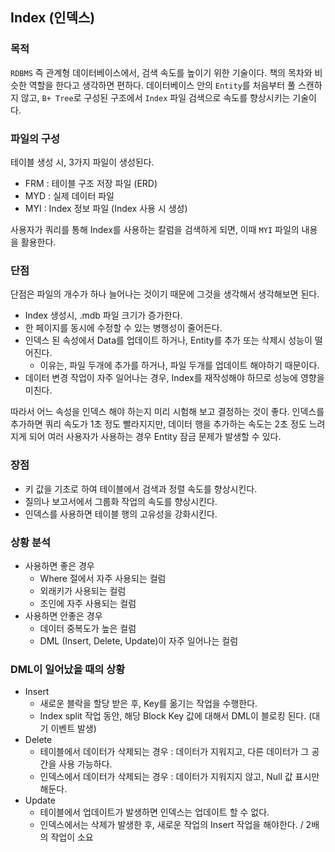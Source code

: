 ## Index (인덱스)

### 목적

`RDBMS` 즉 관계형 데이터베이스에서, 검색 속도를 높이기 위한 기술이다. 책의 목차와 비슷한 역할을 한다고 생각하면 편하다. 데이터베이스 안의 `Entity`를 처음부터 풀 스캔하지 않고, `B+ Tree`로 구성된 구조에서 `Index` 파일 검색으로 속도를 향상시키는 기술이다.

### 파일의 구성 

테이블 생성 시, 3가지 파일이 생성된다.

- FRM : 테이블 구조 저장 파일 (ERD)
- MYD : 실제 데이터 파일
- MYI : Index 정보 파일 (Index 사용 시 생성)

사용자가 쿼리를 통해 Index를 사용하는 칼럼을 검색하게 되면, 이때 `MYI` 파일의 내용을 활용한다.

### 단점

단점은 파일의 개수가 하나 늘어나는 것이기 때문에 그것을 생각해서 생각해보면 된다.

- Index 생성시, .mdb 파일 크기가 증가한다.
- 한 페이지를 동시에 수정할 수 있는 병행성이 줄어든다.
- 인덱스 된 속성에서 Data를 업데이트 하거나, Entity를 추가 또는 삭제시 성능이 떨어진다.
    - 이유는, 파일 두개에 추가를 하거나, 파일 두개를 업데이트 해야하기 때문이다.
- 데이터 변경 작업이 자주 일어나는 경우, Index를 재작성해야 하므로 성능에 영향을 미친다.

따라서 어느 속성을 인덱스 해야 하는지 미리 시험해 보고 결정하는 것이 좋다. 인덱스를 추가하면 쿼리 속도가 1초 정도 빨라지지만, 데이터 행을 추가하는 속도는 2초 정도 느려지게 되어 여러 사용자가 사용하는 경우 Entity 잠금 문제가 발생할 수 있다.

### 장점

- 키 값을 기초로 하여 테이블에서 검색과 정렬 속도를 향상시킨다.
- 질의나 보고서에서 그룹화 작업의 속도를 향상시킨다.
- 인덱스를 사용하면 테이블 행의 고유성을 강화시킨다.

### 상황 분석

- 사용하면 좋은 경우
    - Where 절에서 자주 사용되는 컬럼
    - 외래키가 사용되는 컬럼
    - 조인에 자주 사용되는 컬럼
- 사용하면 안좋은 경우
    - 데이터 중복도가 높은 컬럼
    - DML (Insert, Delete, Update)이 자주 일어나는 컬럼

### DML이 일어났을 때의 상황

- Insert 
    - 새로운 블락을 할당 받은 후, Key를 옮기는 작업을 수행한다.
    - Index split 작업 동안, 해당 Block Key 값에 대해서 DML이 블로킹 된다. (대기 이벤트 발생)
- Delete
    - 테이블에서 데이터가 삭제되는 경우 : 데이터가 지워지고, 다른 데이터가 그 공간을 사용 가능하다.
    - 인덱스에서 데이터가 삭제되는 경우 : 데이터가 지워지지 않고, Null 값 표시만 해둔다.
- Update
    - 테이블에서 업데이트가 발생하면 인덱스는 업데이트 할 수 없다. 
    - 인덱스에서는 삭제가 발생한 후, 새로운 작업의 Insert 작업을 해야한다. / 2배의 작업이 소요

    